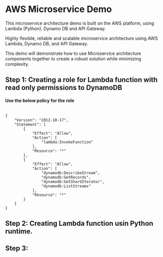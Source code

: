 # AWS Microservice Demo

This microservice architecture demo is built on the AWS platform, using Lambda (Python), Dynamo DB and API Gateway.

Highly flexible, reliable and scalable microservice architecture using AWS Lambda, Dynamo DB, and API Gateway. 

This demo will demonstrate how to use Microservice architecture components together to create a robust solution while minimizing complexity.

## Step 1: Creating a role for Lambda function with read only permissions to DynamoDB

#### Use the below policy for the role

```

{
    "Version": "2012-10-17",
    "Statement": [
        {
            "Effect": "Allow",
            "Action": [
                "lambda:InvokeFunction"
            ],
            "Resource": "*"
        },
        {
            "Effect": "Allow",
            "Action": [
                "dynamodb:DescribeStream",
                "dynamodb:GetRecords",
                "dynamodb:GetShardIterator",
                "dynamodb:ListStreams"
            ],
            "Resource": "*"
        }
    ]
}

```

## Step 2: Creating Lambda function usin Python runtime.
## Step 3: 
